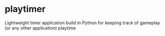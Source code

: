 # playtimer
Lightweight timer application build in Python for keeping track of gameplay (or any other application) playtime

